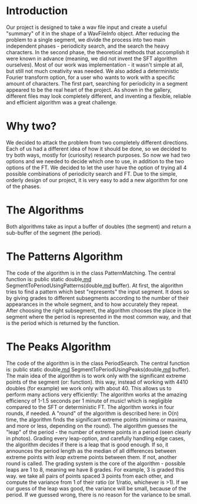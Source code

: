 # Introduction #

Our project is designed to take a wav file input and create a useful "summary" of it in the shape of a WavFileInfo object. After reducing the problem to a single segment, we divide the process into two main independent phases - periodicity search, and the search the heavy characters. In the second phase, the theoretical methods that accomplish it were known in advance (meaning, we did not invent the SFT algorithm ourselves). Most of our work was implementation - it wasn't simple at all, but still not much creativity was needed. We also added a deterministic Fourier transform option, for a user who wants to work with a specific amount of characters. The first part, searching for periodicity in a segment appeared to be the real heart of the project. As shown in the gallery, different files may look completely different, and inventing a flexible, reliable and efficient algorithm was a great challenge.


# Why two? #
We decided to attack the problem from two completely different directions. Each of us had a different idea of how it should be done, so we decided to try both ways, mostly for (curiosity) research purposes. So now we had two options and we needed to decide which one to use, in addition to the two options of the FT. We decided to let the user have the option of trying all 4 possible combinations of periodicity search and FT. Due to the simple, orderly design of our project, it is very easy to add a new algorithm for one of the phases.

# **The Algorithms** #

Both algorithms take as input a buffer of doubles (the segment) and return a sub-buffer of the segment (the period).

# The Patterns Algorithm #

The code of the algorithm is in the class PatternMatching.
The central function is: public static double[.md](.md) SegmentToPeriodUsingPatterns(double[.md](.md) buffer).
At first, the algorithm tries to find a pattern which best "represents" the input segment. It does so by giving grades to different subsegments according to the number of their appearances in the whole segment, and to how accurately they repeat. After choosing the right subsegment, the algorithm chooses the place in the segment where the period is represented in the most common way, and that is the period which is returned by the function.


# The Peaks Algorithm #
The code of the algorithm is in the class PeriodSearch.
The central function is: public static double[.md](.md) SegmentToPeriodUsingPeaks(double[.md](.md) buffer).
The main idea of the algorithm is to work only with the significant extreme points of the segment (or: function). this way, instead of working with 4410 doubles (for example) we work only with about 40.
This allows us to perform many actions very efficiently: The algorithm works at the amazing efficiency of 1-1.5 seconds per 1 minute of music! which is negligible compared to the SFT or deterministic FT.
The algorithm works in four rounds, if needed. A "round" of the algorithm is described here:
in O(n) time, the algorithm finds the significant extreme points (minima or maxima, and more or less, depending on the round). The algorithm guesses the "leap" of the period - the number of extreme points in a period (seen clearly in photos). Grading every leap-option, and carefully handling edge cases, the algorithm decides if there is a leap that is good enough. If so, it announces the period length as the median of all differences between extreme points with _leap_ extreme points between them. If not, another round is called.
The grading system is the core of the algorithm - possible leaps are 1 to 8, meaning we have 8 grades. For example, 3 is graded this way. we take all pairs of points spaced 3 points from each other, and compute the variance from 1 of their ratio (or 1/ratio, whichever is >1). If we our guess of the leap was good, the variance will be small, because of the period. If we guessed wrong, there is no reason for the variance to be small.